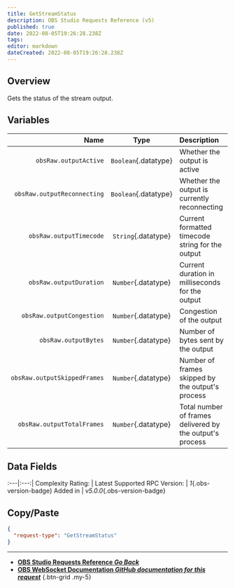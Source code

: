 ```yaml
---
title: GetStreamStatus
description: OBS Studio Requests Reference (v5)
published: true
date: 2022-08-05T19:26:28.238Z
tags: 
editor: markdown
dateCreated: 2022-08-05T19:26:28.238Z
---
```


## Overview
Gets the status of the stream output.

## Variables
Name | Type | Description | 
----:|:---------:|:------------|
`obsRaw.outputActive` | `Boolean`{.datatype} | Whether the output is active
`obsRaw.outputReconnecting` | `Boolean`{.datatype} | Whether the output is currently reconnecting
`obsRaw.outputTimecode` | `String`{.datatype} | Current formatted timecode string for the output
`obsRaw.outputDuration` | `Number`{.datatype} | Current duration in milliseconds for the output
`obsRaw.outputCongestion` | `Number`{.datatype} | Congestion of the output
`obsRaw.outputBytes` | `Number`{.datatype} | Number of bytes sent by the output
`obsRaw.outputSkippedFrames` | `Number`{.datatype} | Number of frames skipped by the output's process
`obsRaw.outputTotalFrames` | `Number`{.datatype} | Total number of frames delivered by the output's process

## Data Fields
:---|:---:|
Complexity Rating: | <span class="stars stars--2"></span>
Latest Supported RPC Version: | *1*{.obs-version-badge}
Added in | *v5.0.0*{.obs-version-badge}

## Copy/Paste
```json
{
  "request-type": "GetStreamStatus"
}
```

---

- [<i class="mdi mdi-chevron-left"></i>**OBS Studio Requests Reference *Go Back***](/en/Broadcasters/OBS/Requests)
- [<i class="mdi mdi-github"></i> **OBS WebSocket Documentation *GitHub documentation for this request***](https://github.com/obsproject/obs-websocket/blob/master/docs/generated/protocol.md#getstreamstatus)
{.btn-grid .my-5}